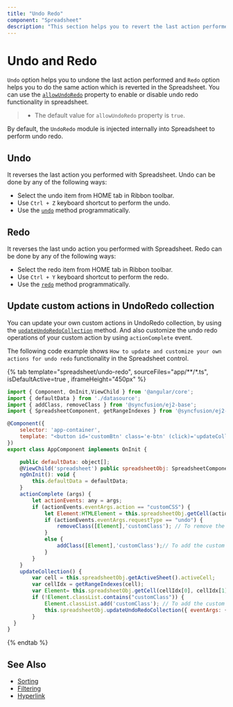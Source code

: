 ```yaml
---
title: "Undo Redo"
component: "Spreadsheet"
description: "This section helps you to revert the last action performed and revert the last undo action performed with Spreadsheet."
---
```


# Undo and Redo

`Undo` option helps you to undone the last action performed and `Redo` option helps you to do the same action which is reverted in the Spreadsheet. You can use the [`allowUndoRedo`](../api/spreadsheet/#allowundoredo) property to enable or disable undo redo functionality in spreadsheet.

> * The default value for `allowUndoRedo` property is `true`.

By default, the `UndoRedo` module is injected internally into Spreadsheet to perform undo redo.

## Undo

It reverses the last action you performed with Spreadsheet. Undo can be done by any of the following ways:

* Select the undo item from HOME tab in Ribbon toolbar.
* Use `Ctrl + Z` keyboard shortcut to perform the undo.
* Use the [`undo`](../api/spreadsheet/#undo) method programmatically.

## Redo

It reverses the last undo action you performed with Spreadsheet. Redo can be done by any of the following ways:

* Select the redo item from HOME tab in Ribbon toolbar.
* Use `Ctrl + Y` keyboard shortcut to perform the redo.
* Use the [`redo`](../api/spreadsheet/#redo) method programmatically.

## Update custom actions in UndoRedo collection

You can update your own custom actions in UndoRedo collection, by using the [`updateUndoRedoCollection`](../api/spreadsheet/#updateUndoRedoCollection) method. And also customize the undo redo operations of your custom action by using `actionComplete` event.

The following code example shows `How to update and customize your own actions for undo redo` functionality in the Spreadsheet control.

{% tab template="spreadsheet/undo-redo", sourceFiles="app/**/*.ts", isDefaultActive=true , iframeHeight="450px" %}

```javascript
import { Component, OnInit,ViewChild } from '@angular/core';
import { defaultData } from './datasource';
import { addClass, removeClass } from '@syncfusion/ej2-base';
import { SpreadsheetComponent, getRangeIndexes } from '@syncfusion/ej2-angular-spreadsheet';

@Component({
    selector: 'app-container',
    template: "<button id='customBtn' class='e-btn' (click)='updateCollection()'> add/remove Class</button>   <ejs-spreadsheet #spreadsheet (actionComplete)='actionComplete($event)'> <e-sheets> <e-sheet> <e-ranges> <e-range [dataSource]='defaultData'></e-range></e-ranges><e-columns><e-column [width]=130></e-column><e-column [width]=92></e-column><e-column [width]=96></e-column></e-columns></e-sheet></e-sheets></ejs-spreadsheet>"
})
export class AppComponent implements OnInit {

    public defaultData: object[];
    @ViewChild('spreadsheet') public spreadsheetObj: SpreadsheetComponent;
    ngOnInit(): void {
        this.defaultData = defaultData;
    }
    actionComplete (args) {
        let actionEvents: any = args;
        if (actionEvents.eventArgs.action == "customCSS") {
            let Element:HTMLElement = this.spreadsheetObj.getCell(actionEvents.eventArgs.rowIdx,actionEvents.eventArgs.colIdx);
            if (actionEvents.eventArgs.requestType == "undo") {
                removeClass([Element],'customClass'); // To remove the custom class in undo action
            }
            else {
                addClass([Element],'customClass');// To add the custom class in redo action
            }
        }
    }
    updateCollection() {
        var cell = this.spreadsheetObj.getActiveSheet().activeCell;
        var cellIdx = getRangeIndexes(cell);
        var Element= this.spreadsheetObj.getCell(cellIdx[0], cellIdx[1]);
        if (!Element.classList.contains("customClass")) {
            Element.classList.add('customClass'); // To add the custom class in active cell element
            this.spreadsheetObj.updateUndoRedoCollection({ eventArgs: { class: 'customClass', rowIdx: cellIdx[0], colIdx: cellIdx[1], action: 'customCSS' } }); // To update the undo redo collection
        }
  }
}

```

{% endtab %}

## See Also

* [Sorting](./sort)
* [Filtering](./filter)
* [Hyperlink](./link)